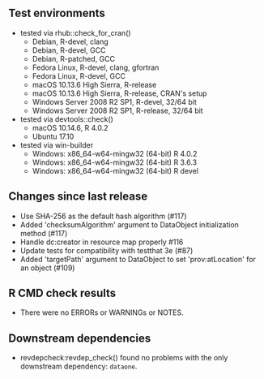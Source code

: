 ## Test environments

* tested via rhub::check_for_cran()
  * Debian, R-devel, clang
  * Debian, R-devel, GCC
  * Debian, R-patched, GCC
  * Fedora Linux, R-devel, clang, gfortran
  * Fedora Linux, R-devel, GCC
  * macOS 10.13.6 High Sierra, R-release
  * macOS 10.13.6 High Sierra, R-release, CRAN's setup
  * Windows Server 2008 R2 SP1, R-devel, 32/64 bit
  * Windows Server 2008 R2 SP1, R-release, 32/64 bit
* tested via devtools::check()
  * macOS 10.14.6, R 4.0.2
  * Ubuntu 17.10
* tested via win-builder
  * Windows: x86_64-w64-mingw32 (64-bit) R 4.0.2
  * Windows: x86_64-w64-mingw32 (64-bit) R 3.6.3
  * Windows: x86_64-w64-mingw32 (64-bit) R devel

## Changes since last release

* Use SHA-256 as the default hash algorithm (#117)
* Added 'checksumAlgorithm' argument to DataObject initialization method  (#117)
* Handle dc:creator in resource map properly #116
* Update tests for compatibility with testthat 3e (#87)
* Added 'targetPath' argument to DataObject to set 'prov:atLocation' for an object (#109)

## R CMD check results

* There were no ERRORs or WARNINGs or NOTES.
    
## Downstream dependencies

* revdepcheck:revdep_check() found no problems with the only downstream dependency: `dataone`.
